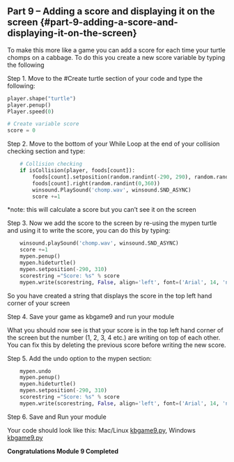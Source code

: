 ## Part 9 – Adding a score and displaying it on the screen {#part-9-adding-a-score-and-displaying-it-on-the-screen}

To make this more like a game you can add a score for each time your turtle chomps on a cabbage. To do this you create a new score variable by typing the following

Step 1.  Move to the \#Create turtle section of your code and type the following:

```python
player.shape("turtle")
player.penup()
Player.speed(0)

# Create variable score
score = 0
```

Step 2.  Move to the bottom of your While Loop at the end of your collision checking section and type:

```python
    # Collision checking
    if isCollision(player, foods[count]):
        foods[count].setposition(random.randint(-290, 290), random.randint(-290, 290))
        foods[count].right(random.randint(0,360))
        winsound.PlaySound('chomp.wav', winsound.SND_ASYNC)
        score +=1
```

\*note: this will calculate a score but you can’t see it on the screen

Step 3.  Now we add the score to the screen by re-using the mypen turtle and using it to write the score, you can do this by typing:

```python
    winsound.playSound('chomp.wav', winsound.SND_ASYNC)
    score +=1
    mypen.penup()
    mypen.hideturtle()
    mypen.setposition(-290, 310)
    scorestring ="Score: %s" % score
    mypen.write(scorestring, False, align='left', font=('Arial', 14, 'normal'))
```

So you have created a string that displays the score in the top left hand corner of your screen

Step 4.  Save your game as kbgame9 and run your module

What you should now see is that your score is in the top left hand corner of the screen but the number \(1, 2, 3, 4 etc.\) are writing on top of each other. You can fix this by deleting the previous score before writing the new score.

Step 5.  Add the undo option to the mypen section:

```python
    mypen.undo
    mypen.penup()
    mypen.hideturtle()
    mypen.setposition(-290, 310)
    scorestring ="Score: %s" % score
    mypen.write(scorestring, False, align='left', font=('Arial', 14, 'normal'))
```

Step 6.  Save and Run your module

Your code should look like this: Mac/Linux [kbgame9.py](/src/kbgame9.py), Windows [kbgame9.py](/src/kbgame9_win.py)

**Congratulations Module 9 Completed**

